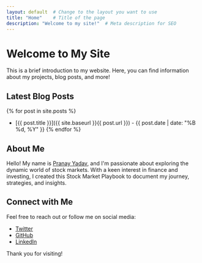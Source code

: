 ```yaml
---
layout: default  # Change to the layout you want to use
title: "Home"    # Title of the page
description: "Welcome to my site!"  # Meta description for SEO
---
```


# Welcome to My Site

This is a brief introduction to my website. Here, you can find information about my projects, blog posts, and more!

## Latest Blog Posts

{% for post in site.posts %}
  * [{{ post.title }}]({{ site.baseurl }}{{ post.url }}) - {{ post.date | date: "%B %d, %Y" }}
{% endfor %}

## About Me

Hello! My name is [Pranay Yadav](https://pranay27sy.github.io/Stock-Market-Playbook/), and I'm passionate about exploring the dynamic world of stock markets. With a keen interest in finance and investing, I created this Stock Market Playbook to document my journey, strategies, and insights.

## Connect with Me

Feel free to reach out or follow me on social media:

- [Twitter](https://twitter.com/pranay27sy)
- [GitHub](https://github.com/Pranay27sy)
- [LinkedIn](https://linkedin.com/in/pranay27sy)

Thank you for visiting!
